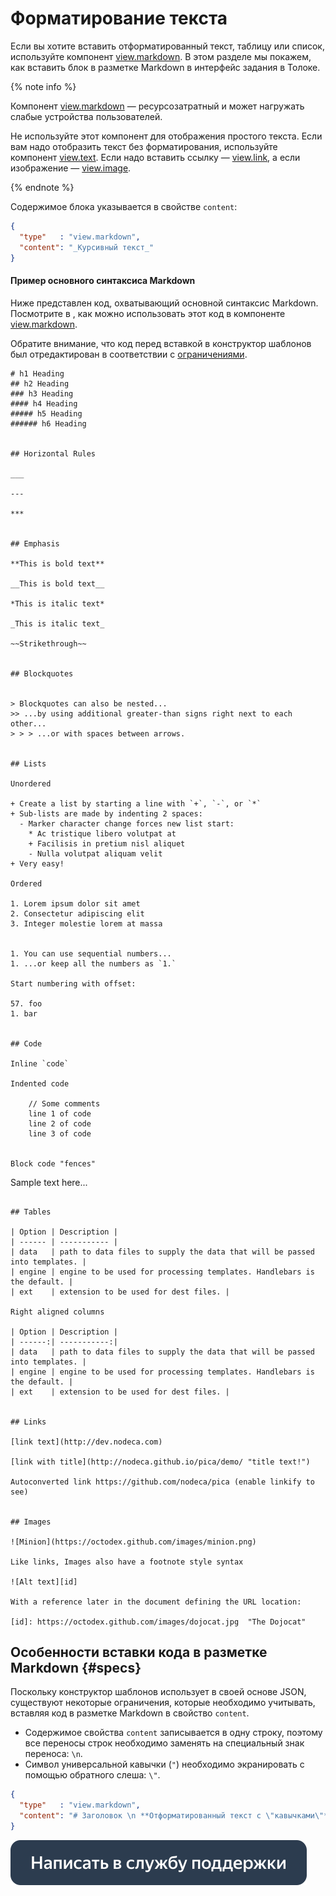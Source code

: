 # Форматирование текста

Если вы хотите вставить отформатированный текст, таблицу или список, используйте компонент [view.markdown](../reference/view.markdown.md). В этом разделе мы покажем, как вставить блок в разметке Markdown в интерфейс задания в Толоке.

{% note info %}

Компонент [view.markdown](../reference/view.markdown.md) — ресурсозатратный и может нагружать слабые устройства пользователей.

Не используйте этот компонент для отображения простого текста. Если вам надо отобразить текст без форматирования, используйте компонент [view.text](../reference/view.text.md). Если надо вставить ссылку — [view.link](../reference/view.link.md), а если изображение — [view.image](../reference/view.image.md).

{% endnote %}

Содержимое блока указывается в свойстве `content`:
```json
{
  "type"   : "view.markdown",
  "content": "_Курсивный текст_"
}
```

#### Пример основного синтаксиса Markdown

Ниже представлен код, охватывающий основной синтаксис Markdown. Посмотрите в , как можно использовать этот код в компоненте [view.markdown](../reference/view.markdown.md).

Обратите внимание, что код перед вставкой в конструктор шаблонов был отредактирован в соответствии с [ограничениями](#specs).
```
# h1 Heading
## h2 Heading
### h3 Heading
#### h4 Heading
##### h5 Heading
###### h6 Heading


## Horizontal Rules

___

---

***


## Emphasis

**This is bold text**

__This is bold text__

*This is italic text*

_This is italic text_

~~Strikethrough~~


## Blockquotes


> Blockquotes can also be nested...
>> ...by using additional greater-than signs right next to each other...
> > > ...or with spaces between arrows.


## Lists

Unordered

+ Create a list by starting a line with `+`, `-`, or `*`
+ Sub-lists are made by indenting 2 spaces:
  - Marker character change forces new list start:
    * Ac tristique libero volutpat at
    + Facilisis in pretium nisl aliquet
    - Nulla volutpat aliquam velit
+ Very easy!

Ordered

1. Lorem ipsum dolor sit amet
2. Consectetur adipiscing elit
3. Integer molestie lorem at massa


1. You can use sequential numbers...
1. ...or keep all the numbers as `1.`

Start numbering with offset:

57. foo
1. bar


## Code

Inline `code`

Indented code

    // Some comments
    line 1 of code
    line 2 of code
    line 3 of code


Block code "fences"

```
Sample text here...
```

## Tables

| Option | Description |
| ------ | ----------- |
| data   | path to data files to supply the data that will be passed into templates. |
| engine | engine to be used for processing templates. Handlebars is the default. |
| ext    | extension to be used for dest files. |

Right aligned columns

| Option | Description |
| ------:| -----------:|
| data   | path to data files to supply the data that will be passed into templates. |
| engine | engine to be used for processing templates. Handlebars is the default. |
| ext    | extension to be used for dest files. |


## Links

[link text](http://dev.nodeca.com)

[link with title](http://nodeca.github.io/pica/demo/ "title text!")

Autoconverted link https://github.com/nodeca/pica (enable linkify to see)


## Images

![Minion](https://octodex.github.com/images/minion.png)

Like links, Images also have a footnote style syntax

![Alt text][id]

With a reference later in the document defining the URL location:

[id]: https://octodex.github.com/images/dojocat.jpg  "The Dojocat"
```

## Особенности вставки кода в разметке Markdown {#specs}

Поскольку конструктор шаблонов использует в своей основе JSON, существуют некоторые ограничения, которые необходимо учитывать, вставляя код в разметке Markdown в свойство `content`.
- Содержимое свойства `content` записывается в одну строку, поэтому все переносы строк необходимо заменять на специальный знак переноса: ``\n``.
- Символ универсальной кавычки (`"`) необходимо экранировать с помощью обратного слеша: `\"`.

```json
{
  "type"   : "view.markdown",
  "content": "# Заголовок \n **Отформатированный текст c \"кавычками\"**"
}
```


[![](../_images/buttons/contact-support.svg)](../concepts/support.md)
